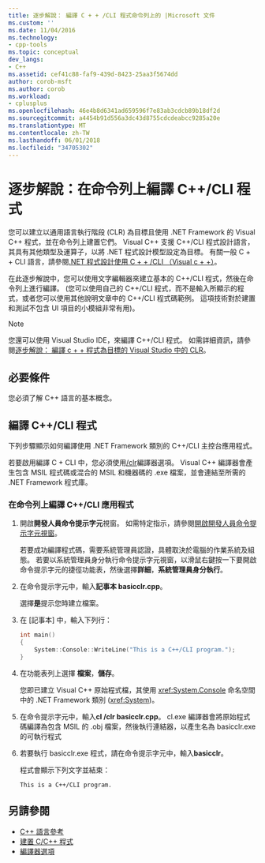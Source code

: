 ```yaml
---
title: 逐步解說： 編譯 C + + /CLI 程式命令列上的 |Microsoft 文件
ms.custom: ''
ms.date: 11/04/2016
ms.technology:
- cpp-tools
ms.topic: conceptual
dev_langs:
- C++
ms.assetid: cef41c88-faf9-439d-8423-25aa3f5674dd
author: corob-msft
ms.author: corob
ms.workload:
- cplusplus
ms.openlocfilehash: 46e4b8d6341ad659596f7e83ab3cdcb89b18df2d
ms.sourcegitcommit: a4454b91d556a3dc43d8755cdcdeabcc9285a20e
ms.translationtype: MT
ms.contentlocale: zh-TW
ms.lasthandoff: 06/01/2018
ms.locfileid: "34705302"
---
```

# <a name="walkthrough-compiling-a-ccli-program-on-the-command-line"></a>逐步解說：在命令列上編譯 C++/CLI 程式

您可以建立以通用語言執行階段 (CLR) 為目標且使用 .NET Framework 的 Visual C++ 程式，並在命令列上建置它們。 Visual C++ 支援 C++/CLI 程式設計語言，其具有其他類型及運算子，以將 .NET 程式設計模型設定為目標。 有關一般 C + + CLI 語言，請參閱[.NET 程式設計使用 C + + /CLI （Visual c + +）](../dotnet/dotnet-programming-with-cpp-cli-visual-cpp.md)。

在此逐步解說中，您可以使用文字編輯器來建立基本的 C++/CLI 程式，然後在命令列上進行編譯。 (您可以使用自己的 C++/CLI 程式，而不是輸入所顯示的程式，或者您可以使用其他說明文章中的 C++/CLI 程式碼範例。 這項技術對於建置和測試不包含 UI 項目的小模組非常有用)。

> [!NOTE]
> 您還可以使用 Visual Studio IDE，來編譯 C++/CLI 程式。 如需詳細資訊，請參閱[逐步解說： 編譯 c + + 程式為目標的 Visual Studio 中的 CLR](../ide/walkthrough-compiling-a-cpp-program-that-targets-the-clr-in-visual-studio.md)。

## <a name="prerequisites"></a>必要條件

您必須了解 C++ 語言的基本概念。

## <a name="compiling-a-ccli-program"></a>編譯 C++/CLI 程式

下列步驟顯示如何編譯使用 .NET Framework 類別的 C++/CLI 主控台應用程式。

若要啟用編譯 C + CLI 中，您必須使用[/clr](../build/reference/clr-common-language-runtime-compilation.md)編譯器選項。 Visual C++ 編譯器會產生包含 MSIL 程式碼或混合的 MSIL 和機器碼的 .exe 檔案，並會連結至所需的 .NET Framework 程式庫。

### <a name="to-compile-a-ccli-application-on-the-command-line"></a>在命令列上編譯 C++/CLI 應用程式

1. 開啟**開發人員命令提示字元**視窗。 如需特定指示，請參閱[開啟開發人員命令提示字元視窗](../build/building-on-the-command-line.md#developer_command_prompt)。

   若要成功編譯程式碼，需要系統管理員認證，具體取決於電腦的作業系統及組態。 若要以系統管理員身分執行命令提示字元視窗，以滑鼠右鍵按一下要開啟命令提示字元的捷徑功能表，然後選擇**詳細**，**系統管理員身分執行**。

1. 在命令提示字元中，輸入**記事本 basicclr.cpp**。

   選擇**是**提示您時建立檔案。

1. 在 [記事本] 中，輸入下列行：

   ```cpp
   int main()
   {
       System::Console::WriteLine("This is a C++/CLI program.");
   }
   ```

1. 在功能表列上選擇 **檔案**，**儲存**。

   您即已建立 Visual C++ 原始程式檔，其使用 <xref:System.Console> 命名空間中的 .NET Framework 類別 (<xref:System>)。

1. 在命令提示字元中，輸入**cl /clr basicclr.cpp**。 cl.exe 編譯器會將原始程式碼編譯為包含 MSIL 的 .obj 檔案，然後執行連結器，以產生名為 basicclr.exe 的可執行程式 

1. 若要執行 basicclr.exe 程式，請在命令提示字元中，輸入**basicclr**。

   程式會顯示下列文字並結束：

   ```Output
   This is a C++/CLI program.
   ```

## <a name="see-also"></a>另請參閱

- [C++ 語言參考](../cpp/cpp-language-reference.md)
- [建置 C/C++ 程式](../build/building-c-cpp-programs.md)
- [編譯器選項](../build/reference/compiler-options.md)
